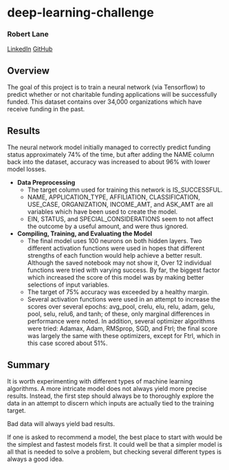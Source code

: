 # deep-learning-challenge

### Robert Lane  
[LinkedIn](https://www.linkedin.com/in/robert-lane-jr/) [GitHub](https://github.com/RL-Lane)

## Overview  
The goal of this project is to train a neural network (via Tensorflow) to predict whether or not charitable funding applications will be successfully funded.  This dataset contains over 34,000 organizations which have receive funding in the past.

## Results  
The neural network model initially managed to correctly predict funding status approximately 74% of the time, but after adding the NAME column back into the dataset, accuracy  was increased to about 96% with lower model losses.

  * **Data Preprocessing**
    * The target column used for training this network is IS_SUCCESSFUL.
    * NAME, APPLICATION_TYPE, AFFILIATION, CLASSIFICATION, USE_CASE, ORGANIZATION, INCOME_AMT, and ASK_AMT are all variables which have been used to create the model.
    * EIN, STATUS, and SPECIAL_CONSIDERATIONS seem to not affect the outcome by a useful amount, and were thus ignored.
  * **Compiling, Training, and Evaluating the Model**
    * The final model uses 100 neurons on both hidden layers.  Two different activation functions were used in hopes that different strengths of each function would help achieve a better result.  Although the saved notebook may not show it, Over 12 individual functions were tried with varying success.  By far, the biggest factor which increased the score of this model was by making better selections of input variables.
    * The target of 75% accuracy was exceeded by a healthy margin.
    * Several activation functions were used in an attempt to increase the scores over several epochs: avg_pool, crelu, elu, relu, adam,  gelu, pool, selu, relu6, and tanh; of these, only marginal differences in performance were noted.  In addition, several optimizer algorithms were tried: Adamax, Adam, RMSprop, SGD, and Ftrl; the final score was largely the same with these optimizers, except for Ftrl, which in this case scored about 51%.
    
## Summary  
It is worth experimenting with different types of machine learning algorithms.  A more intricate model does not always yield more precise results.  Instead, the first step should always be to thoroughly explore the data in an attempt to discern which inputs are actually tied to the training target.

Bad data will always yield bad results.

If one is asked to recommend a model, the best place to start with would be the simplest and fastest models first.  It could well be that a simpler model is all that is needed to solve a problem, but checking several different types is always a good idea.